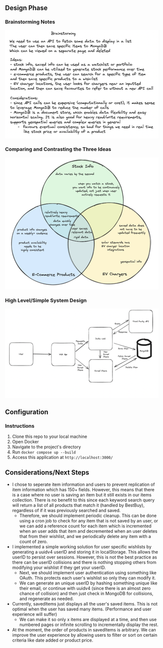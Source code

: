 ## Design Phase

### Brainstorming Notes
![Brainstorming Notes](/images/Brainstorming.png)

### Comparing and Contrasting the Three Ideas
![Venn Diagram of Ideas](/images/VennDiagram.png)

### High Level/Simple System Design
![Diagram of Simple System Design](/images/HighLevelSystemDesign.png)

## Configuration

### Instructions
1) Clone this repo to your local machine
2) Open Docker
3) Navigate to the project's directory
4) Run `docker compose up --build`
5) Access this application at `http://localhost:3000/`

## Considerations/Next Steps
- I chose to seperate item information and users to prevent replication of item information which has 150+ fields. However, this means that there is a case where no user is saving an item but it still exists in our items collection. There is no benefit to this since each keyword search query will return a list of all products that match it (handled by BestBuy), regardless of if it was previously searched and saved. 
  - Therefore, we should implement periodic cleanup. This can be done using a cron job to check for any item that is not saved by an user, or we can add a reference count for each item which is incremented when an user adds that item and decremented when an user deletes that from their wishlist, and we periodically delete any item with a count of zero.
- I implemented a simple working solution for user specific wishlists by generating a uuidv4 userID and storing it in localStorage. This allows the userID to persist over sessions. However, this is not the best practice as there can be userID collisions and there is nothing stopping others from modifying your wishlist if they get your userID.
  - Next, we should implement user authentication using something like OAuth. This protects each user's wishlist so only they can modify it.
  - We can generate an unique userID by hashing something unique like their email, or continue with uuidv4 (since there is an almost zero chance of collision) and then just check in MongoDB for collisions, and regenerate as needed.
- Currently, savedItems just displays all the user's saved items. This is not optimal when the user has saved many items. (Performance and user experience will suffer)
  - We can make it so only x items are displayed at a time, and then use numbered pages or infinite scrolling to incrementally display the rest.
- At the moment, the order of products in savedItems is arbitrary. We can improve the user experience by allowing users to filter or sort on certain criteria like date added or product price.
